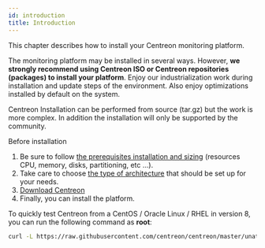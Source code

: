 ```yaml
---
id: introduction
title: Introduction
---
```


This chapter describes how to install your Centreon monitoring platform.

The monitoring platform may be installed in several ways. However, **we strongly
recommend using Centreon ISO or Centreon repositories (packages) to install your
platform**. Enjoy our industrialization work during installation and update steps
of the environment. Also enjoy optimizations installed by default on the system.

Centreon Installation can be performed from source (tar.gz) but the work is more
complex. In addition the installation will only be supported by the community.

Before installation

1.  Be sure to follow [the prerequisites installation and
    sizing](prerequisites.md) (resources CPU, memory, disks,
    partitioning, etc ...).
2.  Take care to choose [the type of architecture](architectures.md) that
    should be set up for your needs.
3.  [Download Centreon](https://download.centreon.com/)
4.  Finally, you can install the platform.

To quickly test Centreon from a CentOS / Oracle Linux / RHEL in version 8, you
can run the following command as **root**:

```Bash
curl -L https://raw.githubusercontent.com/centreon/centreon/master/unattended.sh | sh
```
